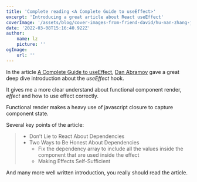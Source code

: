 ```yaml
---
title: 'Complete reading <A Complete Guide to useEffect>'
excerpt: 'Introducing a great article about React useEffect'
coverImage: '/assets/blog/cover-images-from-friend-david/hu-nan-zhang-jia-jie.JPG'
date: '2022-03-08T15:16:40.922Z'
author:
    name: lz
    picture: ''
ogImage:
    url: ''
---
```


In the article [A Complete Guide to useEffect](https://overreacted.io/a-complete-guide-to-useeffect/), [Dan Abramov](https://mobile.twitter.com/dan_abramov) gave a great deep dive introduction about the *useEffect* hook.

It gives me a more clear understand about functional component render, *effect* and how to use effect correctly.

Functional render makes a heavy use of javascript closure to capture component state.

Several key points of the article:

> - Don’t Lie to React About Dependencies
> - Two Ways to Be Honest About Dependencies
>   - Fix the dependency array to include all the values inside the component that are used inside the effect
>   - Making Effects Self-Sufficient

And many more well written introduction, you really should read the article.



